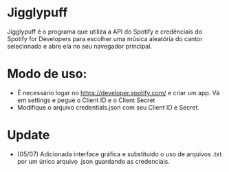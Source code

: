 # Jigglypuff

Jigglypuff é o programa que utiliza a API do Spotify e credênciais do Spotify for Developers para escolher uma música aleatória do cantor selecionado e abre ela no seu navegador principal. 

# Modo de uso:
- É necessário logar no https://developer.spotify.com/ e criar um app. Vá em settings e pegue o Client ID e o Client Secret
- Modifique o arquivo credentials.json com seu Client ID e Secret.

# Update
- (05/07) Adicionada interface gráfica e substituido o uso de arquivos .txt por um único arquivo .json guardando as credenciais.

